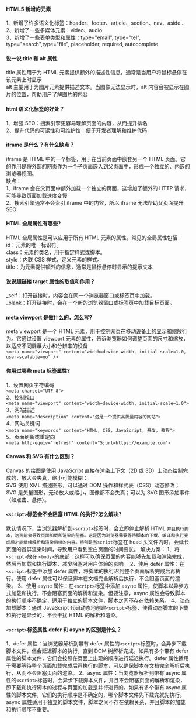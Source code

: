#### HTML5 新增的元素

1、新增了许多语义化标签：header、footer、article、section、nav、aside...<br>
2、新增了一些多媒体元素：video、audio<br>
3、新增了一些表单类型和属性：type="email", type="tel", type="search",type="file", placeholder, required, autocomplete

#### 说一说 title 和 alt 属性

title 属性用于为 HTML 元素提供额外的描述性信息，通常是当用户将鼠标悬停在该元素上时显示<br>
alt 主要用于为图片元素提供描述文本。当图像无法显示时，alt 内容会被显示在图片的位置，帮助用户了解图片的内容

#### html 语义化标签的好处？

1、增强 SEO：搜索引擎更容易理解页面的内容，从而提升排名<br>
2、提升代码的可读性和可维护性：便于开发者理解和维护代码

#### iframe 是什么？有什么缺点？

iframe 是 HTML 中的一个标签，用于在当前页面中嵌套另一个 HTML 页面。它的作用是将外部的网页作为一个子页面嵌入到父页面中，形成一个独立的、内嵌的浏览器视图。<br>
缺点：<br>
1、iframe 会在父页面中额外加载一个独立的页面，这增加了额外的 HTTP 请求，可能导致页面加载速度变慢<br>
2、搜索引擎通常不会索引 iframe 中的内容，所以 iframe 无法帮助父页面提升 SEO

#### HTML 全局属性有哪些?

HTML 全局属性是可以应用于所有 HTML 元素的属性。常见的全局属性包括：<br>
id：元素的唯一标识符。<br>
class：元素的类名，用于指定样式或脚本。<br>
style：内联 CSS 样式，定义元素的样式。<br>
title：为元素提供额外的信息，通常是鼠标悬停时显示的提示文本

#### 说说超链接 target 属性的取值和作用？

\_self：打开链接时，内容会在同一个浏览器窗口或标签页中加载。<br>
\_blank：打开链接时，会在一个新的浏览器窗口或标签页中加载目标页面。

#### meta viewport 是做什么的，怎么写?

meta viewport 是一个 HTML 元素，用于控制网页在移动设备上的显示和缩放行为。它通过设置 viewport 元素的属性，告诉浏览器如何调整页面的尺寸和缩放，以适应不同屏幕大小和分辨率的设备<br>
`<meta name="viewport" content="width=device-width, initial-scale=1.0, user-scalable=no" />`

#### 你用过哪些 meta 标签属性?

1、设置网页字符编码<br>
`<meta charset="UTF-8">`<br>
2、控制视口<br>
`<meta name="viewport" content="width=device-width, initial-scale=1.0">`<br>
3、网站描述<br>
`<meta name="description" content="这是一个提供高质量内容的网站">`<br>
4、网站关键词<br>
`<meta name="keywords" content="HTML, CSS, JavaScript, 开发, 教程">`<br>
5、页面刷新或重定向<br>
`<meta http-equiv="refresh" content="5;url=https://example.com">`

#### Canvas 和 SVG 有什么区别？

Canvas 的绘图是使用 JavaScript 直接在渲染上下文（2D 或 3D）上动态绘制完成的，放大会失真，缩小可能模糊；<br>
SVG 使用 XML 描述图形，可以通过 DOM 操作和样式表（CSS）动态修改；SVG 是矢量图形，无论放大或缩小，图像都不会失真；可以为 SVG 图形添加事件（如点击、悬停）。

#### `<script>`标签会不会阻塞 HTML 的执行?怎么解决?

默认情况下，当浏览器解析到`<script>`标签时，会立即停止解析 HTML `并且执行脚本，这可能会导致页面加载和渲染的阻塞。这是因为浏览器需要等待脚本的下载、编译和执行完成后才能继续解析和渲染后续的内容。特别是当script`标签在 head 头文件内时，会延长页面的首屏渲染时间，导致用户看到空白页面的时间变长。
解决方案：
1、将`<script>`放在 `<body>`的底部：这样可以确保页面的内容能够先加载和渲染完成，然后再加载和执行脚本，减少阻塞对用户体验的影响。
2、使用 defer 属性：在`<script>`标签中添加 defer 属性，将脚本的执行迟到整个页面解析完成后再执行。使用 defer 属性可以保证脚本在文档完全解析后执行，不会阻塞页面的渲染。
3、使用 async 属性：在`<script>`标签中添加 async 属性，使脚本以异步方式加载和执行，不会阻塞页面的解析和渲染。但要注意，async 属性会导致脚本的执行顺序不确定，适用于独立的脚本文件，脚本之间不存在依赖关系。
4、动态加载脚本：通过 JavaScript 代码动态地创建`<script>`标签，使得动态脚本的下载和执行是异步的，不会干扰 HTML 的解析和渲染。

#### `<script>`标签属性 defer 和 async 的区别是什么？

1、defer 属性：当浏览器解析到带有 defer 属性的`<script>`标签时，会异步下载脚本文件，但会延迟脚本的执行，直到 DOM 树解析完成。如果有多个带有 defer 属性的脚本文件，它们会按照在页面上出现的顺序进行延迟执行。defer 属性适用于需要等待整个页面加载完成后再执行的脚本，可以确保脚本在文档完全解析后执行，从而不会阻塞页面的渲染。
2、async 属性：当浏览器解析到带有 async 属性的`<script>`标签时，会异步下载脚本文件，并且不会阻塞页面的解析和渲染，即下载和执行脚本的过程与页面的加载是并行进行的。如果有多个带有 async 属性的脚本文件，它们的执行顺序是不确定的，哪个脚本文件先下载完就先执行。async 属性适用于独立的脚本文件，脚本之间不存在依赖关系，并且脚本的加载和执行顺序不重要。
